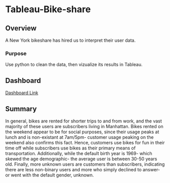 # Tableau-Bike-share
## Overview 
A New York bikeshare has hired us to interpret their user data.

### Purpose
Use python to clean the data, then vizualize its results in Tableau.

## Dashboard
[Dashboard Link](https://public.tableau.com/app/profile/brandon.montalvo/viz/BikeshareStory/BikeshareStory)

## Summary 
In general, bikes are rented for shorter trips to and from work, and the vast majority of these users are subscribers living in Manhattan. Bikes rented on the weekend appear to be for social purposes, since their usage peaks at lunch and is non-existant at 7am/5pm- customer usage peaking on the weekend also confirms this fact. Hence, customers use bikes for fun in their time off while subscribers use bikes as their primary means of transportation. Additionally, while the default birth year is 1969- which skewed the age demographic- the average user is between 30-50 years old. Finally, more unknown users are customers than subscribers, indicating there are less non-binary users and more who simply declined to answer- or went with the default gender, unknown.
